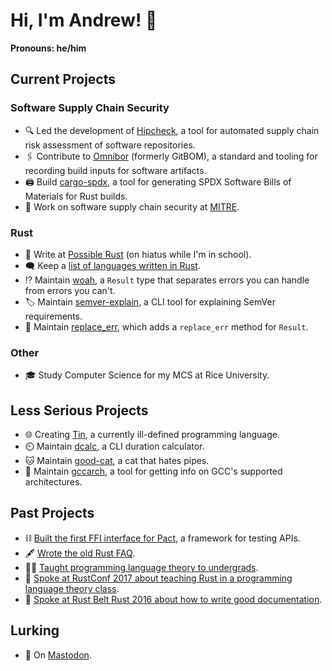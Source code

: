 # Hi, I'm Andrew! :wave:

__Pronouns: he/him__

## Current Projects

### Software Supply Chain Security

- 🔍 Led the development of [Hipcheck][hipcheck], a tool for automated supply chain risk assessment of software repositories.
- 🖇️ Contribute to [Omnibor][omnibor] (formerly GitBOM), a standard and tooling for recording build inputs for software artifacts.
- 🖨️ Build [cargo-spdx][cargo-spdx], a tool for generating SPDX Software Bills of Materials for Rust builds.
- 🔧 Work on software supply chain security at [MITRE][mitre].

### Rust

- 🦀 Write at [Possible Rust][poss] (on hiatus while I'm in school).
- 🗨️ Keep a [list of languages written in Rust][langs].
- ⁉️ Maintain [woah][woah], a `Result` type that separates errors you can handle from errors you can't.
- 🏷️ Maintain [semver-explain][semver-explain], a CLI tool for explaining SemVer requirements.
- 🛑 Maintain [replace_err][replace_err], which adds a `replace_err` method for `Result`.

### Other

- 🎓 Study Computer Science for my MCS at Rice University.

## Less Serious Projects

- 🌐 Creating [Tin][tin], a currently ill-defined programming language.
- ⏲️ Maintain [dcalc][dcalc], a CLI duration calculator.
- 🐱 Maintain [good-cat][good-cat], a cat that hates pipes.
- 📎 Maintain [gccarch][gccarch], a tool for getting info on GCC's supported architectures.

## Past Projects

- ⛓️ [Built the first FFI interface for Pact](https://github.com/pact-foundation/pact-reference/pull/97), a framework for testing APIs.
- 🖋️ [Wrote the old Rust FAQ](https://github.com/rust-lang/prev.rust-lang.org/pull/202).
- 👨‍🏫 [Taught programming language theory to undergrads][proglangs].
- 🎒 [Spoke at RustConf 2017 about teaching Rust in a programming language theory class](https://www.youtube.com/watch?v=0PhfaFkzdBA).
- 📖 [Spoke at Rust Belt Rust 2016 about how to write good documentation](https://www.youtube.com/watch?v=Wz2oFEDwiOk).

## Lurking

- 🐘 On <a rel="me" href="https://hachyderm.io/@alilleybrinker">Mastodon</a>.

[hipcheck]: https://github.com/mitre/hipcheck
[mitre]: https://mitre.org
[rust]: https://rust-lang.org
[poss]: https://www.possiblerust.com
[mentor]: https://rustbeginners.github.io/awesome-rust-mentors/
[twitter]: https://twitter.com/alilleybrinker
[langs]: https://github.com/alilleybrinker/langs-in-rust
[woah]: https://github.com/alilleybrinker/woah/
[mentoring_page]: https://github.com/alilleybrinker/alilleybrinker/blob/master/MENTORING.md
[migrate]: https://gist.github.com/alilleybrinker/4ed6badfa317cd6d5e9f74c95d71309a
[tin]: https://github.com/alilleybrinker/tin
[skej]: https://github.com/alilleybrinker/skej
[dcalc]: https://github.com/alilleybrinker/dcalc
[semver-explain]: https://github.com/alilleybrinker/semver-explain
[good-cat]: https://github.com/alilleybrinker/good-cat
[replace_err]: https://github.com/alilleybrinker/replace_err
[gccarch]: https://github.com/alilleybrinker/gccarch
[omnibor]: https://github.com/omnibor/gitbom-rs
[cargo-spdx]: https://github.com/alilleybrinker/cargo-spdx
[proglangs]: https://github.com/alilleybrinker/programming-languages-course
